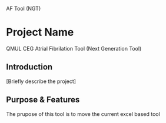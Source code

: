 AF Tool (NGT)

# Project Name 
QMUL CEG Atrial Fibrilation Tool (Next Generation Tool)

## Introduction
[Briefly describe the project]

## Purpose & Features 
The prupose of this tool is to move the current excel based tool 

